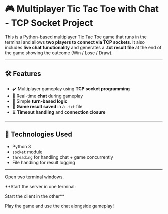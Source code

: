 # 🎮 Multiplayer Tic Tac Toe with Chat - TCP Socket Project

This is a Python-based multiplayer Tic Tac Toe game that runs in the terminal and allows **two players to connect via TCP sockets**. It also includes **live chat functionality** and generates a **.txt result file** at the end of the game showing the outcome (Win / Lose / Draw).

---

## 🛠️ Features

- ✔️ Multiplayer gameplay using **TCP socket programming**
- 💬 Real-time **chat** during gameplay
- 🧠 Simple **turn-based logic**
- 📝 **Game result saved** in a `.txt` file
- ⌛ **Timeout handling** and **connection closure**

---

## 🔧 Technologies Used

- Python 3
- `socket` module
- `threading` for handling chat + game concurrently
- File handling for result logging

---

Open two terminal windows.

**Start the server in one terminal:

Start the client in the other**

Play the game and use the chat alongside gameplay!


